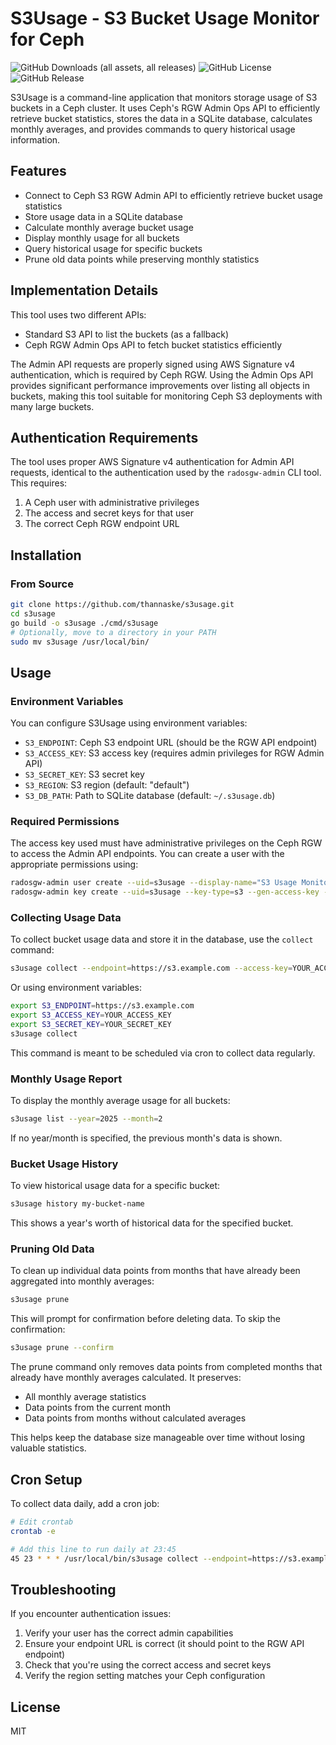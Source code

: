 # S3Usage - S3 Bucket Usage Monitor for Ceph
![GitHub Downloads (all assets, all releases)](https://img.shields.io/github/downloads/thannaske/s3usage/total?style=flat)
![GitHub License](https://img.shields.io/github/license/thannaske/s3usage)
![GitHub Release](https://img.shields.io/github/v/release/thannaske/s3usage?include_prereleases)

S3Usage is a command-line application that monitors storage usage of S3 buckets in a Ceph cluster. It uses Ceph's RGW Admin Ops API to efficiently retrieve bucket statistics, stores the data in a SQLite database, calculates monthly averages, and provides commands to query historical usage information.

## Features

- Connect to Ceph S3 RGW Admin API to efficiently retrieve bucket usage statistics
- Store usage data in a SQLite database
- Calculate monthly average bucket usage
- Display monthly usage for all buckets
- Query historical usage for specific buckets
- Prune old data points while preserving monthly statistics

## Implementation Details

This tool uses two different APIs:
- Standard S3 API to list the buckets (as a fallback)
- Ceph RGW Admin Ops API to fetch bucket statistics efficiently

The Admin API requests are properly signed using AWS Signature v4 authentication, which is required by Ceph RGW. Using the Admin Ops API provides significant performance improvements over listing all objects in buckets, making this tool suitable for monitoring Ceph S3 deployments with many large buckets.

## Authentication Requirements

The tool uses proper AWS Signature v4 authentication for Admin API requests, identical to the authentication used by the `radosgw-admin` CLI tool. This requires:

1. A Ceph user with administrative privileges
2. The access and secret keys for that user
3. The correct Ceph RGW endpoint URL

## Installation

### From Source

```bash
git clone https://github.com/thannaske/s3usage.git
cd s3usage
go build -o s3usage ./cmd/s3usage
# Optionally, move to a directory in your PATH
sudo mv s3usage /usr/local/bin/
```

## Usage

### Environment Variables

You can configure S3Usage using environment variables:

- `S3_ENDPOINT`: Ceph S3 endpoint URL (should be the RGW API endpoint)
- `S3_ACCESS_KEY`: S3 access key (requires admin privileges for RGW Admin API)
- `S3_SECRET_KEY`: S3 secret key
- `S3_REGION`: S3 region (default: "default")
- `S3_DB_PATH`: Path to SQLite database (default: `~/.s3usage.db`)

### Required Permissions

The access key used must have administrative privileges on the Ceph RGW to access the Admin API endpoints. You can create a user with the appropriate permissions using:

```bash
radosgw-admin user create --uid=s3usage --display-name="S3 Usage Monitor" --caps="buckets=*;users=*;usage=*;metadata=*;zone=*"
radosgw-admin key create --uid=s3usage --key-type=s3 --gen-access-key --gen-secret
```

### Collecting Usage Data

To collect bucket usage data and store it in the database, use the `collect` command:

```bash
s3usage collect --endpoint=https://s3.example.com --access-key=YOUR_ACCESS_KEY --secret-key=YOUR_SECRET_KEY
```

Or using environment variables:

```bash
export S3_ENDPOINT=https://s3.example.com
export S3_ACCESS_KEY=YOUR_ACCESS_KEY
export S3_SECRET_KEY=YOUR_SECRET_KEY
s3usage collect
```

This command is meant to be scheduled via cron to collect data regularly.

### Monthly Usage Report

To display the monthly average usage for all buckets:

```bash
s3usage list --year=2025 --month=2
```

If no year/month is specified, the previous month's data is shown.

### Bucket Usage History

To view historical usage data for a specific bucket:

```bash
s3usage history my-bucket-name
```

This shows a year's worth of historical data for the specified bucket.

### Pruning Old Data

To clean up individual data points from months that have already been aggregated into monthly averages:

```bash
s3usage prune
```

This will prompt for confirmation before deleting data. To skip the confirmation:

```bash
s3usage prune --confirm
```

The prune command only removes data points from completed months that already have monthly averages calculated. It preserves:
- All monthly average statistics
- Data points from the current month
- Data points from months without calculated averages

This helps keep the database size manageable over time without losing valuable statistics.

## Cron Setup

To collect data daily, add a cron job:

```bash
# Edit crontab
crontab -e

# Add this line to run daily at 23:45
45 23 * * * /usr/local/bin/s3usage collect --endpoint=https://s3.example.com --access-key=YOUR_ACCESS_KEY --secret-key=YOUR_SECRET_KEY
```

## Troubleshooting

If you encounter authentication issues:

1. Verify your user has the correct admin capabilities
2. Ensure your endpoint URL is correct (it should point to the RGW API endpoint)
3. Check that you're using the correct access and secret keys
4. Verify the region setting matches your Ceph configuration

## License

MIT 
